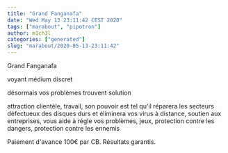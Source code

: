 ```yaml
---
title: "Grand Fanganafa"
date: "Wed May 13 23:11:42 CEST 2020"
tags: ["marabout", "pipotron"]
author: m1ch3l
categories: ["generated"]
slug: "marabout/2020-05-13-23:11:42"
---
```


Grand Fanganafa

voyant médium discret

désormais vos problèmes trouvent solution

attraction clientèle, travail, son pouvoir est tel qu'il réparera les secteurs défectueux des disques durs et éliminera vos virus à distance, soutien aux entreprises, vous aide à régle vos problèmes, jeux, protection contre les dangers, protection contre les ennemis

Paiement d'avance 100€ par CB. Résultats garantis.

